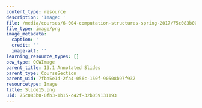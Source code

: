 ```yaml
---
content_type: resource
description: 'Image: '
file: /media/courses/6-004-computation-structures-spring-2017/75c083b00fb31b15c42f32b059131193_Slide15.png
file_type: image/png
image_metadata:
  caption: ''
  credit: ''
  image-alt: ''
learning_resource_types: []
ocw_type: OCWImage
parent_title: 13.1 Annotated Slides
parent_type: CourseSection
parent_uid: 7fba5e1d-2fa4-056c-150f-90508b97f937
resourcetype: Image
title: Slide15.png
uid: 75c083b0-0fb3-1b15-c42f-32b059131193
---
```

